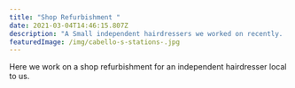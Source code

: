 ```yaml
---
title: "Shop Refurbishment "
date: 2021-03-04T14:46:15.807Z
description: "A Small independent hairdressers we worked on recently.  "
featuredImage: /img/cabello-s-stations-.jpg
---
```

Here we work on a shop refurbishment for an independent hairdresser local to us.